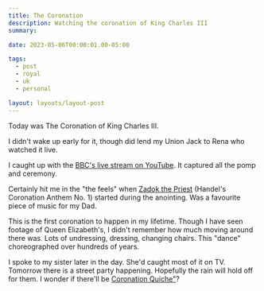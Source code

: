 ```yaml
---
title: The Coronation
description: Watching the coronation of King Charles III
summary:

date: 2023-05-06T00:00:01.00-05:00

tags:
  - post
  - royal
  - uk
  - personal

layout: layouts/layout-post
---
```


Today was The Coronation of King Charles III.

I didn't wake up early for it, though did lend my Union Jack to Rena who watched it live.

I caught up with the <a href="https://www.youtube.com/live/nWmPw8dok3Q?feature=share" title="">BBC's live stream on YouTube</a>. It captured all the pomp and ceremony.

Certainly hit me in the "the feels" when <a href="https://youtu.be/MiXgOQ9_-RI" title="YouTube video">Zadok the Priest</a> (Handel's Coronation Anthem No. 1) started during the anointing. Was a favourite piece of music for my Dad.

This is the first coronation to happen in my lifetime.  Though I have seen footage of Queen Elizabeth's, I didn't remember how much moving around there was. Lots of undressing, dressing, changing chairs. This "dance" choreographed over hundreds of years.

I spoke to my sister later in the day. She'd caught most of it on TV. Tomorrow there is a street party happening. Hopefully the rain will hold off for them. I wonder if there'll be <a href="https://www.royal.uk/the-coronation-quiche" title="Official recipe">Coronation Quiche"</a>?